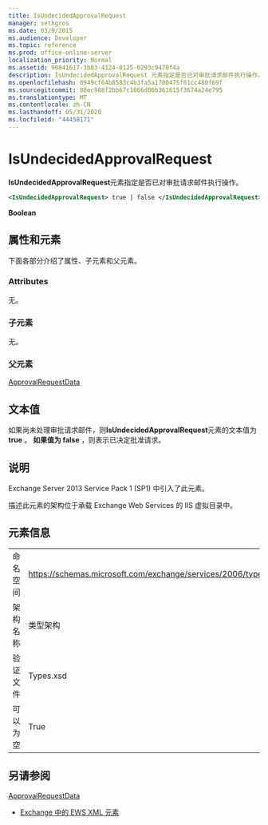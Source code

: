 ```yaml
---
title: IsUndecidedApprovalRequest
manager: sethgros
ms.date: 03/9/2015
ms.audience: Developer
ms.topic: reference
ms.prod: office-online-server
localization_priority: Normal
ms.assetid: 90841617-3b83-4124-8125-0293c9470f4a
description: IsUndecidedApprovalRequest 元素指定是否已对审批请求邮件执行操作。
ms.openlocfilehash: 0949cf64b8583c4b3fa5a1700475f01cc480f69f
ms.sourcegitcommit: 88ec988f2bb67c1866d06b361615f3674a24e795
ms.translationtype: MT
ms.contentlocale: zh-CN
ms.lasthandoff: 05/31/2020
ms.locfileid: "44458171"
---
```

# <a name="isundecidedapprovalrequest"></a>IsUndecidedApprovalRequest

**IsUndecidedApprovalRequest**元素指定是否已对审批请求邮件执行操作。 
  
```XML
<IsUndecidedApprovalRequest> true | false </IsUndecidedApprovalRequest>
```

 **Boolean**
## <a name="attributes-and-elements"></a>属性和元素

下面各部分介绍了属性、子元素和父元素。
  
### <a name="attributes"></a>Attributes

无。
  
### <a name="child-elements"></a>子元素

无。
  
### <a name="parent-elements"></a>父元素

[ApprovalRequestData](approvalrequestdata.md)
  
## <a name="text-value"></a>文本值

如果尚未处理审批请求邮件，则**IsUndecidedApprovalRequest**元素的文本值为**true** 。 **如果值为 false** ，则表示已决定批准请求。 
  
## <a name="remarks"></a>说明

Exchange Server 2013 Service Pack 1 (SP1) 中引入了此元素。
  
描述此元素的架构位于承载 Exchange Web Services 的 IIS 虚拟目录中。
  
## <a name="element-information"></a>元素信息

|||
|:-----|:-----|
|命名空间  <br/> |https://schemas.microsoft.com/exchange/services/2006/types  <br/> |
|架构名称  <br/> |类型架构  <br/> |
|验证文件  <br/> |Types.xsd  <br/> |
|可以为空  <br/> |True  <br/> |
   
## <a name="see-also"></a>另请参阅



[ApprovalRequestData](approvalrequestdata.md)


- [Exchange 中的 EWS XML 元素](ews-xml-elements-in-exchange.md)

